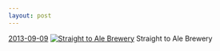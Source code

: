 ```yaml
---
layout: post
---
```


<p>
  <time><a href="/51">2013-09-09</a></time>
  <a href="/51"><img src="{{ site.assets_url }}/51-640.jpg" srcset="{{ site.assets_url }}/51-1280.jpg 1280w, {{ site.assets_url }}/51-960.jpg 960w, {{ site.assets_url }}/51-640.jpg 640w, {{ site.assets_url }}/51-320.jpg 320w" sizes="(min-width: 700px) 50vw, calc(100vw - 2rem)" alt="Straight to Ale Brewery" /></a>
  <span>Straight to Ale Brewery</span>
</p>
